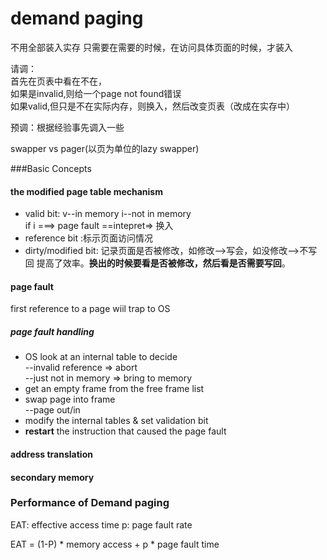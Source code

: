 # demand paging
不用全部装入实存
只需要在需要的时候，在访问具体页面的时候，才装入  

请调：  
首先在页表中看在不在，    
如果是invalid,则给一个page not found错误  
如果valid,但只是不在实际内存，则换入，然后改变页表（改成在实存中）  

预调：根据经验事先调入一些  

swapper vs pager(以页为单位的lazy swapper)  

###Basic Concepts  

#### the modified page table mechanism

* valid bit: v--in memory i--not in memory    
if i  ===> page fault ==intepret=> 换入  
* reference bit :标示页面访问情况  
* dirty/modified bit: 记录页面是否被修改，如修改-->写会，如没修改-->不写回 提高了效率。**换出的时候要看是否被修改，然后看是否需要写回**。  





#### page fault
first reference to a page wiil trap to OS

##### page fault handling  

* OS look at an internal table to decide    
  --invalid reference => abort   
  --just not in memory => bring to memory    
* get an empty frame from the free frame list    
* swap page into frame   
  --page out/in  
* modify the internal tables & set validation bit    
* **restart** the instruction that caused the page fault   


#### address translation   
#### secondary memory  

### Performance of Demand paging   

EAT:  effective access time
p:  page fault rate 

EAT = (1-P) * memory access + p * page fault time 
